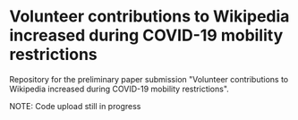 # Volunteer contributions to Wikipedia increased during COVID-19 mobility restrictions
Repository for the preliminary paper submission "Volunteer contributions to Wikipedia increased during COVID-19 mobility restrictions".

NOTE: Code upload still in progress
